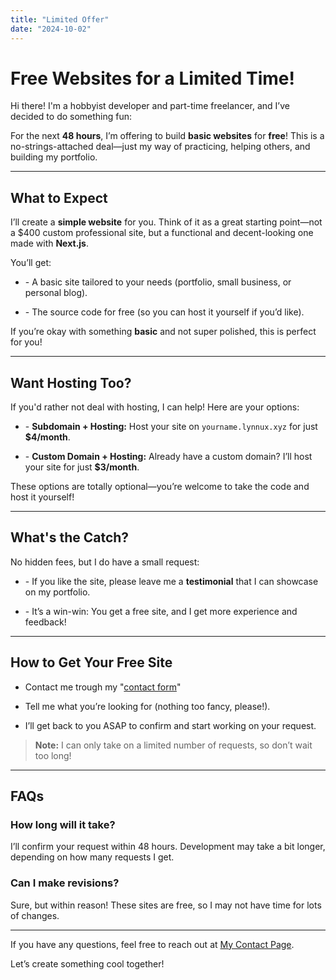 ```yaml
---
title: "Limited Offer"
date: "2024-10-02"
---
```


# Free Websites for a Limited Time!

Hi there! I'm a hobbyist developer and part-time freelancer, and I’ve decided to do something fun:  

For the next **48 hours**, I’m offering to build **basic websites** for **free**! This is a no-strings-attached deal—just my way of practicing, helping others, and building my portfolio.  

---

## What to Expect  

I’ll create a **simple website** for you. Think of it as a great starting point—not a $400 custom professional site, but a functional and decent-looking one made with **Next.js**.  

You’ll get:

- \- A basic site tailored to your needs (portfolio, small business, or personal blog).

- \- The source code for free (so you can host it yourself if you’d like).  

If you’re okay with something **basic** and not super polished, this is perfect for you!  

---

## Want Hosting Too?

If you'd rather not deal with hosting, I can help! Here are your options:

- \- **Subdomain + Hosting:** Host your site on `yourname.lynnux.xyz` for just **$4/month**.

- \- **Custom Domain + Hosting:** Already have a custom domain? I’ll host your site for just **$3/month**.

These options are totally optional—you’re welcome to take the code and host it yourself!

---

## What's the Catch?

No hidden fees, but I do have a small request:

- \- If you like the site, please leave me a **testimonial** that I can showcase on my portfolio.

- \- It’s a win-win: You get a free site, and I get more experience and feedback!

---

## How to Get Your Free Site

<ul>
  <li class="flex text-white"><p class="text-white flex">Contact me trough my "<a href="/#contact">contact form</a>"</p></li>
  <li><p>Tell me what you’re looking for (nothing too fancy, please!).</p></li>
  <li><p>I’ll get back to you ASAP to confirm and start working on your request.</p></li>
</ul>

> **Note:** I can only take on a limited number of requests, so don’t wait too long!  

---

## FAQs  

### **How long will it take?**

I’ll confirm your request within 48 hours. Development may take a bit longer, depending on how many requests I get.  

### **Can I make revisions?**

Sure, but within reason! These sites are free, so I may not have time for lots of changes.  

---

If you have any questions, feel free to reach out at [My Contact Page](/#contact).  

Let’s create something cool together!  
